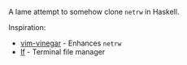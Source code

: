 A lame attempt to somehow clone `netrw` in Haskell.

Inspiration:
* [vim-vinegar](https://github.com/tpope/vim-vinegar) - Enhances `netrw`
* [lf](https://github.com/gokcehan/lf) - Terminal file manager
